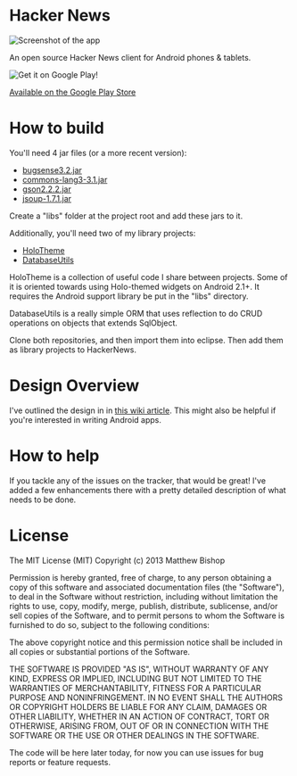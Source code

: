 Hacker News
==========

![Screenshot of the app](http://airlocksoftware.com/img/hackernews-3.png)

An open source Hacker News client for Android phones & tablets.

![Get it on Google Play!](https://developer.android.com/images/brand/en_generic_rgb_wo_60.png)

[Available on the Google Play Store](https://play.google.com/store/apps/details?id=com.airlocksoftware.hackernews)

# How to build

You'll need 4 jar files (or a more recent version):

- [bugsense3.2.jar](https://www.bugsense.com/docs)
- [commons-lang3-3.1.jar](http://commons.apache.org/lang/download_lang.cgi)
- [gson2.2.2.jar](http://code.google.com/p/google-gson/)
- [jsoup-1.7.1.jar](http://jsoup.org/)

Create a "libs" folder at the project root and add these jars to it.

Additionally, you'll need two of my library projects:

- [HoloTheme](https://github.com/bishopmatthew/HoloTheme)
- [DatabaseUtils](https://github.com/bishopmatthew/DatabaseUtils)

HoloTheme is a collection of useful code I share between projects. Some of it is oriented towards using Holo-themed widgets on Android 2.1+. It requires the Android support library be put in the "libs" directory.

DatabaseUtils is a really simple ORM that uses reflection to do CRUD operations on objects that extends SqlObject. 

Clone both repositories, and then import them into eclipse. Then add them as library projects to HackerNews.

# Design Overview

I've outlined the design in in [this wiki article](https://github.com/bishopmatthew/HackerNews/wiki/Design-Overview). This might also be helpful if you're interested in writing Android apps.

# How to help

If you tackle any of the issues on the tracker, that would be great! I've added a few enhancements there with a pretty detailed description of what needs to be done.

# License

The MIT License (MIT)
Copyright (c) 2013 Matthew Bishop

Permission is hereby granted, free of charge, to any person obtaining a copy of this software and associated documentation files (the "Software"), to deal in the Software without restriction, including without limitation the rights to use, copy, modify, merge, publish, distribute, sublicense, and/or sell copies of the Software, and to permit persons to whom the Software is furnished to do so, subject to the following conditions:

The above copyright notice and this permission notice shall be included in all copies or substantial portions of the Software.

THE SOFTWARE IS PROVIDED "AS IS", WITHOUT WARRANTY OF ANY KIND, EXPRESS OR IMPLIED, INCLUDING BUT NOT LIMITED TO THE WARRANTIES OF MERCHANTABILITY, FITNESS FOR A PARTICULAR PURPOSE AND NONINFRINGEMENT. IN NO EVENT SHALL THE AUTHORS OR COPYRIGHT HOLDERS BE LIABLE FOR ANY CLAIM, DAMAGES OR OTHER LIABILITY, WHETHER IN AN ACTION OF CONTRACT, TORT OR OTHERWISE, ARISING FROM, OUT OF OR IN CONNECTION WITH THE SOFTWARE OR THE USE OR OTHER DEALINGS IN THE SOFTWARE.


The code will be here later today, for now you can use issues for bug reports or feature requests.
